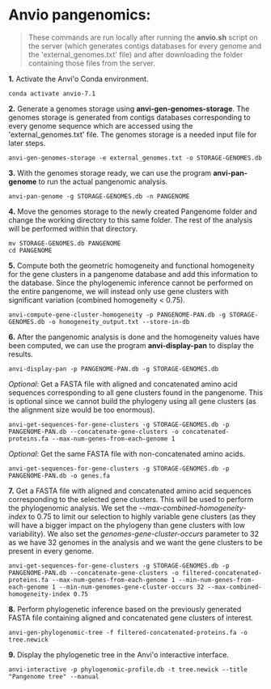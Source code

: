 # Anvio pangenomics:
> These commands are run locally after running the **anvio.sh** script on the server (which generates contigs databases for every genome and the 'external_genomes.txt' file) and after downloading the folder containing those files from the server.

**1.** Activate the Anvi'o Conda environment.
~~~
conda activate anvio-7.1
~~~

**2.** Generate a genomes storage using **anvi-gen-genomes-storage**. The genomes storage is generated from contigs databases corresponding to every genome sequence which are accessed using the 'external_genomes.txt' file. The genomes storage is a needed input file for later steps.
~~~
anvi-gen-genomes-storage -e external_genomes.txt -o STORAGE-GENOMES.db 
~~~

**3.** With the genomes storage ready, we can use the program **anvi-pan-genome** to run the actual pangenomic analysis.
~~~
anvi-pan-genome -g STORAGE-GENOMES.db -n PANGENOME
~~~

**4.** Move the genomes storage to the newly created Pangenome folder and change the working directory to this same folder. The rest of the analysis will be performed within that directory.
~~~
mv STORAGE-GENOMES.db PANGENOME
cd PANGENOME
~~~

**5.** Compute both the geometric homogeneity and functional homogeneity for the gene clusters in a pangenome database and add this information to the database. Since the phylogenemic inference cannot be performed on the entire pangenome, we will instead only use gene clusters with significant variation (combined homogeneity < 0.75).
~~~
anvi-compute-gene-cluster-homogeneity -p PANGENOME-PAN.db -g STORAGE-GENOMES.db -o homogeneity_output.txt --store-in-db
~~~

**6.** After the pangenomic analysis is done and the homogeneity values have been computed, we can use the program **anvi-display-pan** to display the results.
~~~
anvi-display-pan -p PANGENOME-PAN.db -g STORAGE-GENOMES.db
~~~

*Optional*: Get a FASTA file with aligned and concatenated amino acid sequences corresponding to all gene clusters found in the pangenome. This is optional since we cannot build the phylogeny using all gene clusters (as the alignment size would be too enormous).
~~~
anvi-get-sequences-for-gene-clusters -g STORAGE-GENOMES.db -p PANGENOME-PAN.db --concatenate-gene-clusters -o concatenated-proteins.fa --max-num-genes-from-each-genome 1
~~~

*Optional*: Get the same FASTA file with non-concatenated amino acids.
~~~
anvi-get-sequences-for-gene-clusters -g STORAGE-GENOMES.db -p PANGENOME-PAN.db -o genes.fa
~~~

**7.** Get a FASTA file with aligned and concatenated amino acid sequences corresponding to the selected gene clusters. This will be used to perform the phylogenomic analysis. We set the *--max-combined-homogeneity-index* to 0.75 to limit our selection to highly variable gene clusters (as they will have a bigger impact on the phylogeny than gene clusters with low variability). We also set the *genomes-gene-cluster-occurs* parameter to 32 as we have 32 genomes in the analysis and we want the gene clusters to be present in every genome.
~~~
anvi-get-sequences-for-gene-clusters -g STORAGE-GENOMES.db -p PANGENOME-PAN.db --concatenate-gene-clusters -o filtered-concatenated-proteins.fa --max-num-genes-from-each-genome 1 --min-num-genes-from-each-genome 1 --min-num-genomes-gene-cluster-occurs 32 --max-combined-homogeneity-index 0.75
~~~

**8.** Perform phylogenetic inference based on the previously generated FASTA file containing aligned and concatenated gene clusters of interest.
~~~
anvi-gen-phylogenomic-tree -f filtered-concatenated-proteins.fa -o tree.newick
~~~

**9.** Display the phylogenetic tree in the Anvi'o interactive interface.
~~~
anvi-interactive -p phylogenomic-profile.db -t tree.newick --title "Pangenome tree" --manual
~~~
